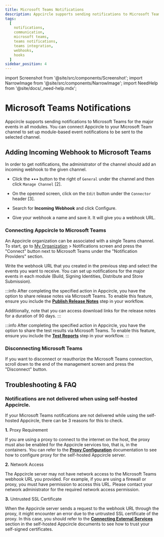 ```yaml
---
title: Microsoft Teams Notifications
description: Appcircle supports sending notifications to Microsoft Teams for the major events in all modules. You can connect Appcircle to your Microsoft Team channel to set up module-based event notifications to be sent to the selected channel.
tags:
  [
    notifications,
    communication,
    microsoft teams,
    teams notifications,
    teams integration,
    webhooks,
    hooks
  ]
sidebar_position: 4
---
```


import Screenshot from '@site/src/components/Screenshot';
import NarrowImage from '@site/src/components/NarrowImage';
import NeedHelp from '@site/docs/\_need-help.mdx';

# Microsoft Teams Notifications

Appcircle supports sending notifications to Microsoft Teams for the major events in all modules. You can connect Appcircle to your Microsoft Team channel to set up module-based event notifications to be sent to the selected channel.

## Adding Incoming Webhook to Microsoft Teams

In order to get notifications, the administrator of the channel should add an incoming webhook to the given channel.

- Click the ••• button to the right of `General` under the channel and then click `Manage Channel` [2].

- On the openned screen, click on the `Edit` button under the `Connector` header [3].

<Screenshot url="https://cdn.appcircle.io/docs/assets/msteams-configure1.png" />

- Search for **Incoming Webhook** and click Configure.

<Screenshot url='https://cdn.appcircle.io/docs/assets/msteams-configure2.png' />

- Give your webhook a name and save it. It will give you a webhook URL.

<Screenshot url='https://cdn.appcircle.io/docs/assets/msteams-configure3.png' />

### Connecting Appcircle to Microsoft Teams

An Appcircle organization can be associated with a single Teams channel. To start, go to [My Organization](/account/my-organization) > Notifications screen and press the "Connect" button next to Microsoft Teams under the "Notification Providers" section.

<Screenshot url='https://cdn.appcircle.io/docs/assets/integrations-teams.png' />

Write the webhook URL that you created in the previous step and select the events you want to receive. You can set up notifications for the major events in each module (Build, Signing Identities, Distribute and Store Submission).

<Screenshot url='https://cdn.appcircle.io/docs/assets/msteams-configure4.png' />

:::info
After completing the specified action in Appcircle, you have the option to share release notes via Microsoft Teams.
To enable this feature, ensure you include the [**Publish Release Notes**](https://docs.appcircle.io/workflows/common-workflow-steps/publish-release-notes/) step in your workflow.

Additionally, note that you can access download links for the release notes for a duration of 90 days.
:::

<Screenshot url='https://cdn.appcircle.io/docs/assets/2446-ReleaseNotesViaEmail.png' />

:::info
After completing the specified action in Appcircle, you have the option to share the test results via Microsoft Teams.
To enable this feature, ensure you include the [**Test Reports**](https://docs.appcircle.io/continuous-testing/running-ios-unit-and-ui-tests#generating-test-report) step in your workflow.
:::

<Screenshot url='https://cdn.appcircle.io/docs/assets/2446-TestReportsViaEmail.png' />

### Disconnecting Microsoft Teams

If you want to disconnect or reauthorize the Microsoft Teams connection, scroll down to the end of the management screen and press the "Disconnect" button.

<Screenshot url='https://cdn.appcircle.io/docs/assets/msteams-configure5.png' />

## Troubleshooting & FAQ

### Notifications are not delivered when using self-hosted Appcircle.

If your Microsoft Teams notifications are not delivered while using the self-hosted Appcircle, there can be 3 reasons for this to check.

**1.** Proxy Requirement

If you are using a proxy to connect to the internet on the host, the proxy must also be enabled for the Appcircle services too, that is, in the containers. You can refer to the [**Proxy Configuration**](/self-hosted-appcircle/configure-server/integrations-and-access/proxy-configuration.md) documentation to see how to configure proxy for the self-hosted Appcircle server.

**2.** Network Access

The Appcircle server may not have network access to the Microsoft Teams webhook URL you provided. For example, if you are using a firewall or proxy, you must have permission to access this URL. Please contact your network administrator for the required network access permission.

**3.** Untrusted SSL Certificate

When the Appcircle server sends a request to the webhook URL through the proxy, it might encounter an error due to the untrusted SSL certificate of the proxy. In this case, you should refer to the [**Connecting External Services**](/self-hosted-appcircle/configure-server/integrations-and-access/ssl-configuration.md#external-services) section in the self-hosted Appcircle documents to see how to trust your self-signed certificates.

<NeedHelp />
